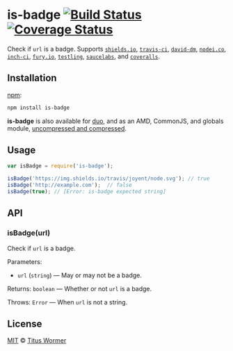 # is-badge [![Build Status](https://img.shields.io/travis/wooorm/is-badge.svg?style=flat)](https://travis-ci.org/wooorm/is-badge) [![Coverage Status](https://img.shields.io/coveralls/wooorm/is-badge.svg?style=flat)](https://coveralls.io/r/wooorm/is-badge?branch=master)

Check if `url` is a badge. Supports [`shields.io`](http://shields.io),
[`travis-ci`](https://docs.travis-ci.com/user/status-images/),
[`david-dm`](https://david-dm.org), [`nodei.co`](https://nodei.co),
[`inch-ci`](https://inch-ci.org/help/badge), [`fury.io`](http://badge.fury.io),
[`testling`](https://ci.testling.com/guide/quick_start#badge),
[`saucelabs`](https://wiki.saucelabs.com/display/DOCS/Using+Status+Badges+and+the+Browser+Matrix+Widget+to+Monitor+Test+Results),
and [`coveralls`](https://coveralls.io).

## Installation

[npm](https://docs.npmjs.com/cli/install):

```bash
npm install is-badge
```

**is-badge** is also available for
[duo](http://duojs.org/#getting-started), and as an AMD, CommonJS, and
globals module, [uncompressed and compressed](https://github.com/wooorm/is-badge/releases).

## Usage

```js
var isBadge = require('is-badge');

isBadge('https://img.shields.io/travis/joyent/node.svg'); // true
isBadge('http://example.com');  // false
isBadge(true); // [Error: is-badge expected string]
```

## API

### isBadge(url)

Check if `url` is a badge.

Parameters:

*   `url` (`string`) — May or may not be a badge.

Returns: `boolean` — Whether or not `url` is a badge.

Throws: `Error` — When `url` is not a string.

## License

[MIT](LICENSE) © [Titus Wormer](http://wooorm.com)
